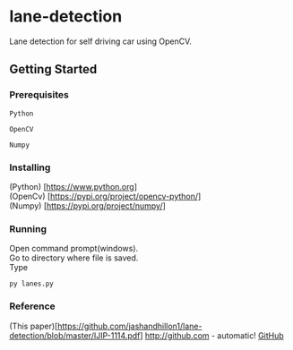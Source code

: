 # lane-detection
Lane detection for self driving car using OpenCV.
## Getting Started
### Prerequisites
```
Python
```
```
OpenCV
```
```
Numpy
```
### Installing
(Python) [https://www.python.org]</br>
(OpenCv) [https://pypi.org/project/opencv-python/]</br>
(Numpy) [https://pypi.org/project/numpy/]</br>
### Running
Open command prompt(windows).</br>
Go to directory where file is saved.</br>
Type</br>
```
py lanes.py
```
### Reference
(This paper)[https://github.com/jashandhillon1/lane-detection/blob/master/IJIP-1114.pdf]
http://github.com - automatic!
[GitHub](http://github.com)


